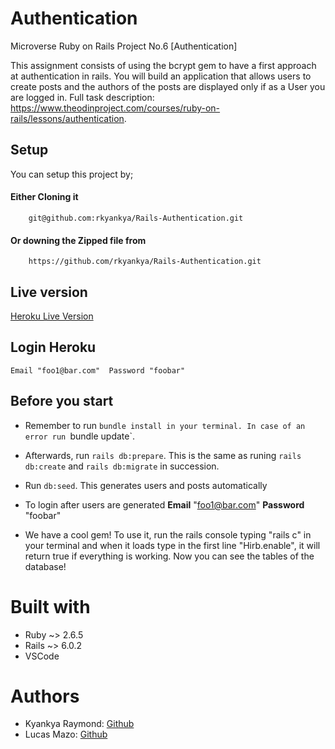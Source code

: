 # Authentication
Microverse Ruby on Rails Project No.6 [Authentication]

This assignment consists of using the bcrypt gem to have a first approach at authentication in rails. You will build an application that allows users to create posts and the authors of the posts are displayed only if as a User you are logged in.
Full task description: https://www.theodinproject.com/courses/ruby-on-rails/lessons/authentication.

## Setup
You can setup this project by;

#### Either Cloning it 
        git@github.com:rkyankya/Rails-Authentication.git
#### Or downing the Zipped file from 
        https://github.com/rkyankya/Rails-Authentication.git

## Live version
[Heroku Live Version]( https://microverse-auth.herokuapp.com/)

## Login Heroku
	Email "foo1@bar.com"  Password "foobar"

## Before you start

- Remember to run `bundle install in your terminal. In case of an error run `bundle update`.  

- Afterwards, run `rails db:prepare`. This is the same as runing `rails db:create` and 
`rails db:migrate` in succession.

- Run `db:seed`. This generates users and posts automatically

- To login after users are generated **Email** "foo1@bar.com"  **Password** "foobar"
- We have a cool gem! To use it, run the rails console typing "rails c" in your terminal and when it loads type in the first line "Hirb.enable", it will return true if everything is working. Now you can see the tables of the database!

# Built with

- Ruby ~> 2.6.5
- Rails ~> 6.0.2
- VSCode

# Authors

- Kyankya Raymond: [Github](https://github.com/rkyankya)
- Lucas Mazo: [Github](https://github.com/lucasmazo32)
